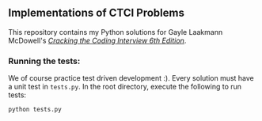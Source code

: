 ## Implementations of CTCI Problems

This repository contains my Python solutions for Gayle Laakmann McDowell's [*Cracking the Coding Interview 6th Edition*](http://a.co/baneyGe). 

### Running the tests:
We of course practice test driven development :). Every solution must have a unit test in `tests.py`. In the root directory, execute the following to run tests:
    
    python tests.py
